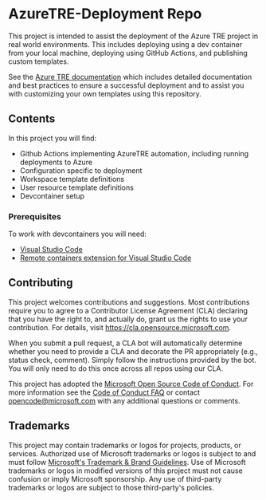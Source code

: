 # AzureTRE-Deployment Repo

This project is intended to assist the deployment of the Azure TRE project in real world environments. This includes deploying using a dev container from your local machine, deploying using GitHub Actions, and publishing custom templates.

See the [Azure TRE documentation](https://microsoft.github.io/AzureTRE/) which includes detailed documentation and best practices to ensure a successful deployment and to assist you with customizing your own templates using this repository.

## Contents

In this project you will find:

- Github Actions implementing AzureTRE automation, including running deployments to Azure
- Configuration specific to deployment
- Workspace template definitions
- User resource template definitions
- Devcontainer setup

### Prerequisites

To work with devcontainers you will need:

- [Visual Studio Code](https://code.visualstudio.com)
- [Remote containers extension for Visual Studio Code](https://marketplace.visualstudio.com/items?itemName=ms-vscode-remote.remote-containers)

## Contributing

This project welcomes contributions and suggestions.  Most contributions require you to agree to a
Contributor License Agreement (CLA) declaring that you have the right to, and actually do, grant us
the rights to use your contribution. For details, visit <https://cla.opensource.microsoft.com>.

When you submit a pull request, a CLA bot will automatically determine whether you need to provide
a CLA and decorate the PR appropriately (e.g., status check, comment). Simply follow the instructions
provided by the bot. You will only need to do this once across all repos using our CLA.

This project has adopted the [Microsoft Open Source Code of Conduct](https://opensource.microsoft.com/codeofconduct/).
For more information see the [Code of Conduct FAQ](https://opensource.microsoft.com/codeofconduct/faq/) or
contact [opencode@microsoft.com](mailto:opencode@microsoft.com) with any additional questions or comments.

## Trademarks

This project may contain trademarks or logos for projects, products, or services. Authorized use of Microsoft
trademarks or logos is subject to and must follow
[Microsoft's Trademark & Brand Guidelines](https://www.microsoft.com/en-us/legal/intellectualproperty/trademarks/usage/general).
Use of Microsoft trademarks or logos in modified versions of this project must not cause confusion or imply Microsoft sponsorship.
Any use of third-party trademarks or logos are subject to those third-party's policies.
